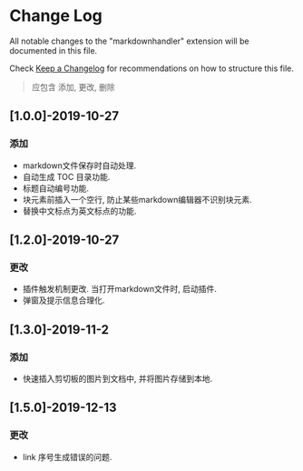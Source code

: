 # Change Log

All notable changes to the "markdownhandler" extension will be documented in this file.

Check [Keep a Changelog](http://keepachangelog.com/) for recommendations on how to structure this file.

> 应包含 添加, 更改, 删除 

## [1.0.0]-2019-10-27
### 添加
- markdown文件保存时自动处理.
- 自动生成 TOC 目录功能.
- 标题自动编号功能.
- 块元素前插入一个空行, 防止某些markdown编辑器不识别块元素. 
- 替换中文标点为英文标点的功能.


## [1.2.0]-2019-10-27
### 更改
- 插件触发机制更改. 当打开markdown文件时, 启动插件.
- 弹窗及提示信息合理化.


## [1.3.0]-2019-11-2
### 添加
- 快速插入剪切板的图片到文档中, 并将图片存储到本地.

## [1.5.0]-2019-12-13
### 更改
- link 序号生成错误的问题.